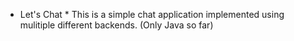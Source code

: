 * Let's Chat *
This is a simple chat application implemented using mulitiple different backends. (Only Java so far)